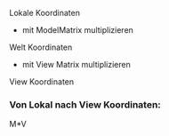 Lokale Koordinaten
- mit ModelMatrix multiplizieren

Welt Koordinaten
- mit View Matrix multiplizieren

View Koordinaten




### Von Lokal nach View Koordinaten:
M*V